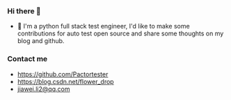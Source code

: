 ### Hi there 👋

- 🌱 I'm a python full stack test engineer, I'd like to make some contributions for auto test open source and share some thoughts on my blog and github.

### Contact me

- <https://github.com/Pactortester>
- <https://blog.csdn.net/flower_drop>
- <jiawei.li2@qq.com>

<!--
**Pactortester/Pactortester** is a ✨ _special_ ✨ repository because its `README.md` (this file) appears on your GitHub profile.

Here are some ideas to get you started:

- 🔭 I’m currently working on ...
- 🌱 I’m currently learning ...
- 👯 I’m looking to collaborate on ...
- 🤔 I’m looking for help with ...
- 💬 Ask me about ...
- 📫 How to reach me: ...
- 😄 Pronouns: ...
- ⚡ Fun fact: ...
-->
